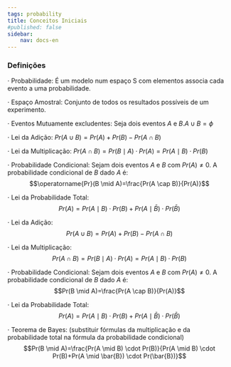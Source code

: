 ```yaml
---
tags: probability
title: Conceitos Iniciais
#published: false
sidebar:
    nav: docs-en
---
```


### Definições

$\cdot$ Probabilidade: É um modelo num espaço S com elementos associa cada evento a uma probabilidade.

$\cdot$ Espaço Amostral: Conjunto de todos os resultados possíveis de um experimento.

$\cdot$ Eventos Mutuamente excludentes: Seja dois eventos $A$ e $B. A \cup B=\phi$

$\cdot$ Lei da Adição: $Pr(A \cup B)= Pr(A)+Pr(B)-Pr(A \cap B)$

$\cdot$ Lei da Multiplicação: $Pr(A \cap B)=Pr(B \mid A) \cdot Pr(A)=Pr(A \mid B) \cdot Pr(B)$

$\cdot$ Probabilidade Condicional: Sejam dois eventos $A$ e $B$ com $Pr(A) \neq 0$. A probabilidade condicional de $B$ dado $A$ é:
$$\operatorname{Pr}(B \mid A)=\frac{Pr(A \cap B)}{Pr(A)}$$

$\cdot$ Lei da Probabilidade Total:
$$Pr(A)=Pr(A \mid B) \cdot Pr(B)+Pr(A \mid \bar{B}) \cdot Pr(\bar{B})$$

$\cdot$ Lei da Adição:
$$Pr(A \cup B)=Pr(A)+Pr(B)-Pr(A \cap B)$$

$\cdot$ Lei da Multiplicação:
$$
Pr(A \cap B)=Pr(B \mid A) \cdot Pr(A)=Pr(A \mid B) \cdot Pr(B)
$$

$\cdot$ Probabilidade Condicional:
Sejam dois eventos $A$ e $B$ com $Pr(A) \neq 0$. A probabilidade condicional de $B$ dado $A$ é:
$$Pr(B \mid A)=\frac{Pr(A \cap B)}{Pr(A)}$$

$\cdot$ Lei da Probabilidade Total:
$$Pr(A)=Pr(A \mid B) \cdot Pr(B)+Pr(A \mid \bar{B}) \cdot Pr(\bar{B})$$

$\cdot$ Teorema de Bayes:
(substituir fórmulas da multiplicação e da probabilidade total na fórmula da probabilidade condicional)
$$Pr(B \mid A)=\frac{Pr(A \mid B) \cdot Pr(B)}{Pr(A \mid B) \cdot Pr(B)+Pr(A \mid \bar{B}) \cdot Pr(\bar{B})}$$


